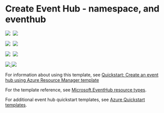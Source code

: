 # Create Event Hub - namespace, and eventhub

<IMG SRC="https://azbotstorage.blob.core.windows.net/badges/101-eventhubs-create-namespace-and-eventhub/PublicLastTestDate.svg" />&nbsp;
<IMG SRC="https://azbotstorage.blob.core.windows.net/badges/101-eventhubs-create-namespace-and-eventhub/PublicDeployment.svg" />&nbsp;

<IMG SRC="https://azbotstorage.blob.core.windows.net/badges/101-eventhubs-create-namespace-and-eventhub/FairfaxLastTestDate.svg" />&nbsp;
<IMG SRC="https://azbotstorage.blob.core.windows.net/badges/101-eventhubs-create-namespace-and-eventhub/FairfaxDeployment.svg" />&nbsp;

<IMG SRC="https://azbotstorage.blob.core.windows.net/badges/101-eventhubs-create-namespace-and-eventhub/BestPracticeResult.svg" />&nbsp;
<IMG SRC="https://azbotstorage.blob.core.windows.net/badges/101-eventhubs-create-namespace-and-eventhub/CredScanResult.svg" />&nbsp;

<a href="https://portal.azure.com/#create/Microsoft.Template/uri/https%3A%2F%2Fraw.githubusercontent.com%2FAzure%2Fazure-quickstart-templates%2Fmaster%2F101-eventhubs-create-namespace-and-eventhub%2Fazuredeploy.json" target="_blank">
    <img src="http://azuredeploy.net/deploybutton.png"/>
</a>

<a href="http://armviz.io/#/?load=https%3A%2F%2Fraw.githubusercontent.com%2FAzure%2Fazure-quickstart-templates%2Fmaster%2F101-eventhubs-create-namespace-and-eventhub%2Fazuredeploy.json" target="_blank">
    <img src="http://armviz.io/visualizebutton.png"/>
</a>

For information about using this template, see [Quickstart: Create an event hub using Azure Resource Manager template](http://azure.microsoft.com/documentation/articles/event-hubs-resource-manager-namespace-event-hub/)

For the template reference, see [Microsoft.EventHub resource types](https://docs.microsoft.com/azure/templates/microsoft.eventhub/allversions).

For additional event hub quickstart templates, see [Azure Quickstart templates](https://azure.microsoft.com/resources/templates/?resourceType=Microsoft.Eventhub&pageNumber=1&sort=Popular).
